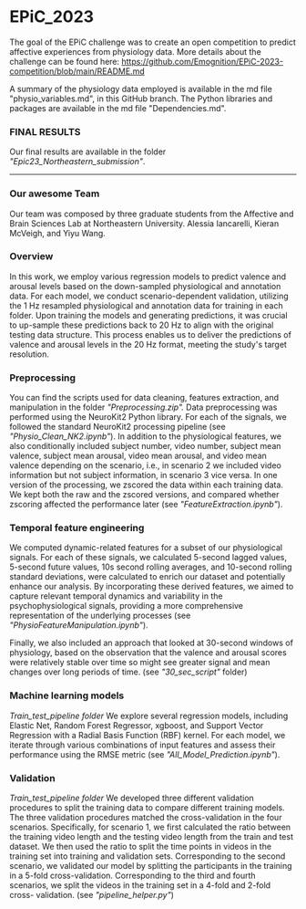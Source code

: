 # EPiC_2023

The goal of the EPiC challenge was to create an open
competition to predict affective experiences from physiology
data. More details about the challenge can be found here: https://github.com/Emognition/EPiC-2023-competition/blob/main/README.md

A summary of the physiology data employed is available in the md file "physio_variables.md", in this GitHub branch.
The Python libraries and packages are available in the md file "Dependencies.md".

### FINAL RESULTS
Our final results are available in the folder *"Epic23_Northeastern_submission"*.

--------

### Our awesome Team
Our team was composed by three graduate students from the Affective and Brain Sciences Lab at Northeastern University.
Alessia Iancarelli, Kieran McVeigh, and Yiyu Wang. 

### Overview
In this work, we employ various regression models to predict
valence and arousal levels based on the down-sampled
physiological and annotation data. For each model, we
conduct scenario-dependent validation, utilizing the 1 Hz
resampled physiological and annotation data for training in
each folder.
Upon training the models and generating predictions, it was
crucial to up-sample these predictions back to 20 Hz to align
with the original testing data structure. This process enables
us to deliver the predictions of valence and arousal levels in
the 20 Hz format, meeting the study's target resolution.

### Preprocessing
You can find the scripts used for data cleaning, features extraction, and manipulation in the folder *"Preprocessing.zip".*
Data preprocessing was performed using the NeuroKit2
Python library. For each of the signals, we followed the
standard NeuroKit2 processing pipeline (see *"Physio_Clean_NK2.ipynb"*).
In addition to the physiological features, we also
conditionally included subject number, video number,
subject mean valence, subject mean arousal, video mean
arousal, and video mean valence depending on the scenario,
i.e., in scenario 2 we included video information but not
subject information, in scenario 3 vice versa.
In one version of the processing, we zscored the data within each training data. We kept both the raw and the zscored versions, and compared whether zscoring affected the performance later (see *"FeatureExtraction.ipynb"*).

### Temporal feature engineering 
We computed dynamic-related features for a subset of our physiological signals. 
For each of these signals, we calculated 5-second lagged
values, 5-second future values, 10s second rolling averages,
and 10-second rolling standard deviations, were calculated to
enrich our dataset and potentially enhance our analysis. By
incorporating these derived features, we aimed to capture
relevant temporal dynamics and variability in the
psychophysiological signals, providing a more
comprehensive representation of the underlying processes (see *"PhysioFeatureManipulation.ipynb"*).

Finally, we also included an approach that looked at
30-second windows of physiology, based on the observation
that the valence and arousal scores were relatively stable over
time so might see greater signal and mean changes over long
periods of time. (see *"30_sec_script"* folder)


### Machine learning models
*Train_test_pipeline folder* 
We explore several regression models, including Elastic Net,
Random Forest Regressor, xgboost, and Support Vector Regression
with a Radial Basis Function (RBF) kernel. For each model,
we iterate through various combinations of input features and
assess their performance using the RMSE metric (see *"All_Model_Prediction.ipynb"*).

### Validation
*Train_test_pipeline folder*
We developed three different validation procedures to
split the training data to compare different training models.
The three validation procedures matched the cross-validation
in the four scenarios. Specifically, for scenario 1, we first
calculated the ratio between the training video length and the
testing video length from the train and test dataset. We then
used the ratio to split the time points in videos in the training
set into training and validation sets. Corresponding to the
second scenario, we validated our model by splitting the
participants in the training in a 5-fold cross-validation.
Corresponding to the third and fourth scenarios, we split the
videos in the training set in a 4-fold and 2-fold cross-
validation. (see *"pipeline_helper.py"*)
